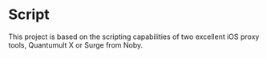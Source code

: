 # Script
This project is based on the scripting capabilities of two excellent iOS proxy tools, Quantumult X or Surge from Noby.
